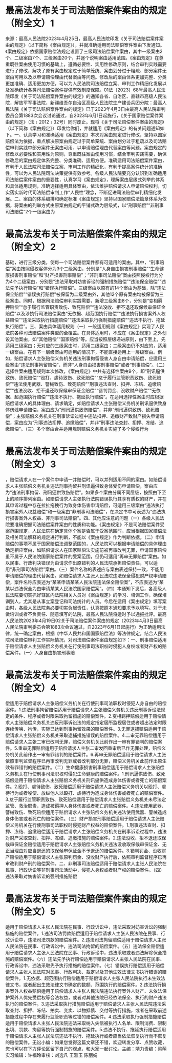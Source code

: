 # 最高法发布关于司法赔偿案件案由的规定（附全文）1

来源：最高人民法院2023年4月25日，最高人民法院印发《关于司法赔偿案件案由的规定》（以下简称《案由规定》），并就准确适用司法赔偿案件案由下发通知。《案由规定》依据国家赔偿法规定设置了三级司法赔偿案件案由，其中一级案由2个、二级案由7个、三级案由20个，并逐个说明案由适用范围。《案由规定》在尊重既往案由使用习惯的基础上，遵循必要性、实用性修改原则，结合审判实践需要进行了修改，解决了原有案由规定过于简单笼统、案由划分过于粗疏、部分案件无案由可用以及以申请赔偿理由代替案由等问题。修改后的案由体系更加完整、分类更加准确、适用更加方便，可以为人民法院司法赔偿立案、审判工作精细化发展以及准确统计各类司法赔偿案件提供有效制度保障。01法〔2023〕68号最高人民法院印发《关于司法赔偿案件案由的规定》的通知各省、自治区、直辖市高级人民法院，解放军军事法院，新疆维吾尔自治区高级人民法院生产建设兵团分院：最高人民法院《关于司法赔偿案件案由的规定》已于2023年4月3日由最高人民法院审判委员会第1883次会议讨论通过，自2023年6月1日起施行，《关于国家赔偿案件案由的规定》（法﹝2012﹞32号）同时废止。现将《关于司法赔偿案件案由的规定》（以下简称《案由规定》）印发给你们，并就适用《案由规定》的有关问题通知如下。一、认真学习和准确适用《案由规定》本次对案由规定进行修改，坚持以国家赔偿法为依据，重点解决原案由规定过于简单笼统、案由划分过于粗疏以及司法赔偿审判实践中部分案件无案由可用、以申请赔偿理由代替案由等问题。案由规定的修改以必要性和实用性为原则，尊重既往案由使用习惯，结合审判实践需要，确保修改后的案由规定体系完整、分类准确、适用方便。准确适用司法赔偿案件案由，有利于人民法院司法赔偿立案、审判工作的精细化，有利于提高案件统计的准确性，可以为人民法院司法决策提供有效参考。各级人民法院要充分认识到准确适用司法赔偿案件案由的重要性，认真学习《案由规定》，理解案由层级式列举的体系和具体适用规则，准确选择适用具体案由，依法维护赔偿请求人申请赔偿权利，切实落实新时代司法赔偿审判工作“人民性”理念，不断促进司法赔偿审判精细化发展。二、案由的体系编排和确定标准《案由规定》坚持以国家赔偿法篇章体系为依据，将案由的列举方式由原案由规定的平铺式改为层级式，以“刑事赔偿”“非刑事司法赔偿”2个一级案由为

# 最高法发布关于司法赔偿案件案由的规定（附全文）2

基础，进行三级分类，使每一个司法赔偿案件都有可适用的案由。其中，“刑事赔偿”案由按照侵权客体分为3个二级案由，分别是“人身自由损害刑事赔偿”“生命健康损害刑事赔偿”和“财产损害刑事赔偿”；“非刑事司法赔偿”案由按照侵权行为分为4个二级案由，分别是“违法采取对妨害诉讼的强制措施赔偿”“违法保全赔偿”“违法先予执行赔偿”和“错误执行赔偿”。三级案由以原有的14个案由为基础，除“违法保全赔偿”“错误执行赔偿”被保留为二级案由外，其他12个原有案由均被保留为三级案由。同时，根据司法赔偿审判实践需要，新增三级案由8个，分别是“变相羁押赔偿”“怠于履行监管职责致伤、致死赔偿”“违法没收、拒不退还取保候审保证金赔偿”以及涉执行司法赔偿案由“无依据、超范围执行赔偿”“违法执行损害案外人权益赔偿”“违法采取执行措施赔偿”“违法采取执行强制措施赔偿”“违法不执行、拖延执行赔偿”。三、案由具体适用规则（一）一般适用规则《案由规定》实现了人民法院各种司法赔偿案件类型的全覆盖。在具体适用时，不应在《案由规定》之外创设其他案由，如“其他赔偿”“国家赔偿”等。应当按照层级递进原则，由下至上，先适用三级案由；无对应的三级案由时，适用二级案由；二级案由仍不对应的，适用一级案由。在有下一层级案由可适用的情况下，不能直接适用上一层级案由。例如，赔偿请求人主张赔偿义务机关违法刑事拘留侵害人身自由申请赔偿，应适用三级案由“违法刑事拘留赔偿”，而非“人身自由损害刑事赔偿”或者“刑事赔偿”。（二）选择性案由适用规则本次修改，《案由规定》中共有选择性案由9个，即“刑讯逼供致伤、致死赔偿”“殴打、虐待致伤、致死赔偿”“怠于履行监管职责致伤、致死赔偿”“违法使用武器、警械致伤、致死赔偿”“刑事违法查封、扣押、冻结、追缴赔偿”“违法没收、拒不退还取保候审保证金赔偿”“错判罚金、没收财产赔偿”“无依据、超范围执行赔偿”“违法不执行、拖延执行赔偿”。在适用选择性案由时应根据赔偿请求人的具体理由、请求确定，如赔偿请求人主张赔偿义务机关刑讯逼供致身体伤残申请赔偿，案由应为“刑讯逼供致伤赔偿”，并非“刑讯逼供致伤、致死赔偿”；主张赔偿义务机关在刑事诉讼过程中违法扣押、追缴财产致财产损失申请赔偿，案由应为“刑事违法扣押、追缴赔偿”，并非“刑事违法查封、扣押、冻结、追缴赔偿”。（三）多个案由合并适用规则赔偿义务机关实施了多个侵权行为

# 最高法发布关于司法赔偿案件案由的规定（附全文）3

，赔偿请求人在一个案件中申请一并赔偿时，可以并列适用不同的案由。如赔偿请求人主张赔偿义务机关违法刑事拘留并刑讯逼供致身体受伤申请赔偿，案由应为“违法刑事拘留、刑讯逼供致伤赔偿”。如果多个案由分属不同层级，按照由下至上的顺序排列案由。如赔偿请求人主张执行法院错误执行其享有质权的财产，并在其申诉过程中存在拉扯拖拽行为致身体伤害申请赔偿，可适用三级案由“违法执行损害案外人权益赔偿”和一级案由“非刑事司法赔偿”，在决定书中可表述为“违法执行损害案外人权益、非刑事司法赔偿”。四、其他应注意的问题（一）各级人民法院要准确把握司法赔偿案件案由的性质和功能。《案由规定》不是司法赔偿案件受案范围规定，人民法院在确定具体个案是否属于受案范围时，应当根据国家赔偿法及相关司法解释的规定进行判断，不能以《案由规定》作为判断依据。（二）申请赔偿的事项不属于国家赔偿法调整范围的，人民法院可以根据申请赔偿的具体理由确定相应案由，如赔偿请求人在国家赔偿法实施前被再审改判无罪，申请国家赔偿虽不属于人民法院国家赔偿案件的受案范围，但仍可适用“再审无罪赔偿”案由。如以民事、行政判决错误为由请求作出原错判的人民法院承担赔偿责任，可以适用“非刑事司法赔偿”案由。（三）案件名称的表述应与案由表述保持一致，不能用申请赔偿的理由代替案由。如赔偿请求人主张人民法院违法保全侵犯财产权申请赔偿，案件名称应表述为“某某申请某某人民法院违法保全赔偿案”，不应表述为“某某以违法保全为由申请某某人民法院国家赔偿案”。（四）本通知下发后，各高级人民法院要切实抓好辖区内法院相关人员对《案由规定》的学习、培训工作，确保培训到人，尤其是从事立案登记和司法统计的人员。今后在适用《案由规定》填写案由时，各级人民法院务必要切实负起责任，认真按照本通知要求予以填写。对于未做培训或者不负责任、随意填写的法院，最高人民法院将适时予以通报批评。最高人民法院2023年4月19日02关于司法赔偿案件案由的规定（2023年4月3日最高人民法院审判委员会第1883次会议通过，自2023年6月1日起施行）为正确适用法律，统一确定案由，根据《中华人民共和国国家赔偿法》等法律规定，结合人民法院司法赔偿审判工作实际情况，对司法赔偿案件案由规定如下：一、刑事赔偿适用于赔偿请求人主张赔偿义务机关在行使刑事司法职权时侵犯人身权或者财产权的赔偿案件。（一）人身自由损害刑事赔

# 最高法发布关于司法赔偿案件案由的规定（附全文）4

偿适用于赔偿请求人主张赔偿义务机关在行使刑事司法职权时侵犯人身自由的赔偿案件。1.违法刑事拘留赔偿适用于赔偿请求人主张赔偿义务机关违反刑事诉讼法规定的条件、程序或者时限采取拘留措施的赔偿案件。2.变相羁押赔偿适用于赔偿请求人主张赔偿义务机关违反刑事诉讼法的规定指定居所监视居住或者超出法定时限连续传唤、拘传，实际已达到刑事拘留效果的赔偿案件。3.无罪逮捕赔偿适用于赔偿请求人主张赔偿义务机关采取逮捕措施错误的赔偿案件。4.二审无罪赔偿适用于赔偿请求人主张二审已改判无罪，赔偿义务机关此前作出一审有罪错判的赔偿案件。5.重审无罪赔偿适用于赔偿请求人主张二审发回重审后已作无罪处理，赔偿义务机关此前作出一审有罪错判的赔偿案件。6.再审无罪赔偿适用于赔偿请求人主张依照审判监督程序已再审改判无罪或者改判部分无罪，赔偿义务机关此前作出原生效有罪错判的赔偿案件。（二）生命健康损害刑事赔偿适用于赔偿请求人主张赔偿义务机关在行使刑事司法职权时侵犯生命健康的赔偿案件。1.刑讯逼供致伤、致死赔偿适用于赔偿请求人主张赔偿义务机关刑讯逼供造成身体伤害或者死亡的赔偿案件。2.殴打、虐待致伤、致死赔偿适用于赔偿请求人主张赔偿义务机关以殴打、虐待行为或者唆使、放纵他人以殴打、虐待行为造成身体伤害或者死亡的赔偿案件。3.怠于履行监管职责致伤、致死赔偿适用于赔偿请求人主张赔偿义务机关未尽法定监管、救治职责，造成被羁押人身体伤害或者死亡的赔偿案件。4.违法使用武器、警械致伤、致死赔偿适用于赔偿请求人主张赔偿义务机关违法使用武器、警械造成身体伤害或者死亡的赔偿案件。（三）财产损害刑事赔偿适用于赔偿请求人主张赔偿义务机关在行使刑事司法职权时侵犯财产权益的赔偿案件。1.刑事违法查封、扣押、冻结、追缴赔偿适用于赔偿请求人主张赔偿义务机关在刑事诉讼过程中，违法对财产采取查封、扣押、冻结、追缴措施的赔偿案件。2.违法没收、拒不退还取保候审保证金赔偿适用于赔偿请求人主张赔偿义务机关违法没收取保候审保证金、无正当理由对应当退还的取保候审保证金不予退还的赔偿案件。3.错判罚金、没收财产赔偿适用于赔偿请求人主张原判罚金、没收财产执行后，依照审判监督程序已再审改判财产刑的赔偿案件。二、非刑事司法赔偿适用于赔偿请求人主张人民法院在民事、行政诉讼等非刑事司法活动中，侵犯人身权或者财产权的赔偿案件。（四）违法采取对妨害诉讼的强制措施赔偿

# 最高法发布关于司法赔偿案件案由的规定（附全文）5

适用于赔偿请求人主张人民法院在民事、行政诉讼中，违法采取对妨害诉讼的强制措施的赔偿案件。1.违法司法罚款赔偿适用于赔偿请求人主张人民法院在民事、行政诉讼中，违法司法罚款的赔偿案件。2.违法司法拘留赔偿适用于赔偿请求人主张人民法院在民事、行政诉讼中，违法司法拘留的赔偿案件。（五）违法保全赔偿适用于赔偿请求人主张人民法院在民事、行政诉讼中，违法采取或者违法解除保全措施的赔偿案件。（六）违法先予执行赔偿适用于赔偿请求人主张人民法院在民事、行政诉讼中，违法采取先予执行措施的赔偿案件。（七）错误执行赔偿适用于赔偿请求人主张人民法院对民事、行政判决、裁定以及其他生效法律文书执行错误的赔偿案件。1.无依据、超范围执行赔偿适用于赔偿请求人主张人民法院执行未生效法律文书，或者超出生效法律文书确定的数额、范围执行的赔偿案件。2.违法执行损害案外人权益赔偿适用于赔偿请求人主张人民法院违法执行案外人财产、未依法保护案外人优先受偿权等合法权益，或者对其他法院已经依法保全、执行的财产违法执行的赔偿案件。3.违法采取执行措施赔偿适用于赔偿请求人主张人民法院违法采取查封、扣押、冻结、拍卖、变卖、以物抵债、交付等执行措施，或者在采取前述措施过程中存在未履行监管职责等过错的赔偿案件。4.违法采取执行强制措施赔偿适用于赔偿请求人主张人民法院违法采取纳入失信被执行人名单、限制消费、限制出境、罚款、拘留等执行强制措施的赔偿案件。5.违法不执行、拖延执行赔偿适用于赔偿请求人主张人民法院违法不执行、拖延执行或者应当依法恢复执行而不恢复的赔偿案件。无讼小编：如果您觉得这篇文章还不错，欢迎转发分享、点赞收藏，您也可以在下方评论区留下自己的观点，和大家一起讨论。主编：靖力责编：梁萌实习编辑：许福玲审核：刘逸凡 王雅玉 陈丽娟

